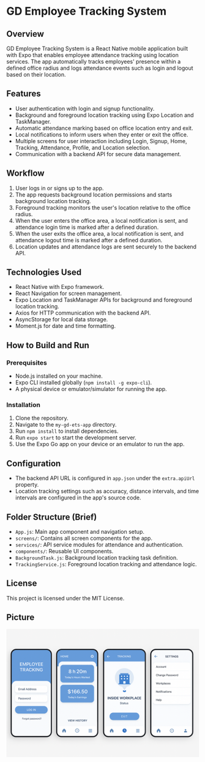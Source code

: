 # GD Employee Tracking System

## Overview
GD Employee Tracking System is a React Native mobile application built with Expo that enables employee attendance tracking using location services. The app automatically tracks employees' presence within a defined office radius and logs attendance events such as login and logout based on their location.

## Features
- User authentication with login and signup functionality.
- Background and foreground location tracking using Expo Location and TaskManager.
- Automatic attendance marking based on office location entry and exit.
- Local notifications to inform users when they enter or exit the office.
- Multiple screens for user interaction including Login, Signup, Home, Tracking, Attendance, Profile, and Location selection.
- Communication with a backend API for secure data management.

## Workflow
1. User logs in or signs up to the app.
2. The app requests background location permissions and starts background location tracking.
3. Foreground tracking monitors the user's location relative to the office radius.
4. When the user enters the office area, a local notification is sent, and attendance login time is marked after a defined duration.
5. When the user exits the office area, a local notification is sent, and attendance logout time is marked after a defined duration.
6. Location updates and attendance logs are sent securely to the backend API.

## Technologies Used
- React Native with Expo framework.
- React Navigation for screen management.
- Expo Location and TaskManager APIs for background and foreground location tracking.
- Axios for HTTP communication with the backend API.
- AsyncStorage for local data storage.
- Moment.js for date and time formatting.

## How to Build and Run
### Prerequisites
- Node.js installed on your machine.
- Expo CLI installed globally (`npm install -g expo-cli`).
- A physical device or emulator/simulator for running the app.

### Installation
1. Clone the repository.
2. Navigate to the `my-gd-ets-app` directory.
3. Run `npm install` to install dependencies.
4. Run `expo start` to start the development server.
5. Use the Expo Go app on your device or an emulator to run the app.

## Configuration
- The backend API URL is configured in `app.json` under the `extra.apiUrl` property.
- Location tracking settings such as accuracy, distance intervals, and time intervals are configured in the app's source code.

## Folder Structure (Brief)
- `App.js`: Main app component and navigation setup.
- `screens/`: Contains all screen components for the app.
- `services/`: API service modules for attendance and authentication.
- `components/`: Reusable UI components.
- `BackgroundTask.js`: Background location tracking task definition.
- `TrackingService.js`: Foreground location tracking and attendance logic.

## License
This project is licensed under the MIT License.

## Picture 
![image](https://github.com/GnandeepVenigalla/GD-ETS/blob/main/assets/6D44DC9B-A300-4762-89A1-1C9F11166EBA.png)
